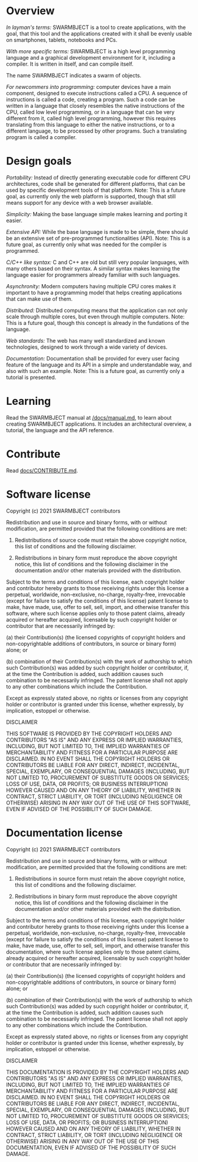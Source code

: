 # Overview

*In layman's terms:* SWARMBJECT is a tool to create 
applications, with the goal, that this tool and 
the applications created with it shall be evenly
usable on smartphones, tablets, notebooks and PCs.

*With more specific terms:* SWARMBJECT is a
high level programming language and a graphical
development environment for it, including a compiler.
It is written in itself, and can compile itself.

The name SWARMBJECT indicates a swarm of objects.

*For newcommers into programming:* computer devices have a
main component, designed to execute instructions called a CPU.
A sequence of instructions is called a code, creating a program.
Such a code can be written in a language that closely resembles
the native instructions of the CPU, called low level programming,
or in a language that can be very different from it, called
high level programming, however this requires translating from
this language to either the native instructions, or to a
different language, to be processed by other programs.
Such a translating program is called a compiler.

# Design goals

*Portability:*
Instead of directly generating executable code for different
CPU architectures, code shall be generated for different platforms, 
that can be used by specific development tools of that platform.
Note: This is a future goal, as currently only the web platform
is supported, though that still means support for any
device with a web browser available.

*Simplicity:*
Making the base language simple makes learning and porting
it easier.

*Extensive API:*
While the base language is made to be simple, there should be
an extensive set of pre-programmed functionalities (API).
Note: This is a future goal, as currently only what was
needed for the compiler is programmed.

*C/C++ like syntax:*
C and C++ are old but still very popular languages,
with many others based on their syntax. A similar syntax
makes learning the language easier for programmers
already familiar with such languages.

*Asynchronity:*
Modern computers having multiple CPU cores makes it
important to have a programming model that helps
creating applications that can make use of them.

*Distributed:*
Distributed computing means that the application can
not only scale through multiple cores, but even through
multiple computers.
Note: This is a future goal, though this concept is
already in the fundations of the language.

*Web standards:*
The web has many well standardized and known technologies,
designed to work through a wide variety of devices.

*Documentation:*
Documentation shall be provided for every user facing 
feature of the language and its API in a simple and
understandable way, and also with such an example.
Note: This is a future goal, as currently only a
tutorial is presented.

# Learning

Read the SWARMBJECT manual at [/docs/manual.md](manual.md), 
to learn about creating SWARMBJECT applications. 
It includes an architectural overview, a tutorial, 
the language and the API reference.

# Contribute

Read [docs/CONTRIBUTE.md](CONTRIBUTE.md).

# Software license

Copyright (c) 2021 SWARMBJECT contributors

Redistribution and use in source and binary forms,
with or without modification, are permitted
provided that the following conditions are met:

1. Redistributions of source code must
retain the above copyright notice, this list
of conditions and the following disclaimer.

2. Redistributions in binary form must
reproduce the above copyright notice,
this list of conditions and the following 
disclaimer in the documentation and/or other 
materials provided with the distribution.

Subject to the terms and conditions of this
license, each copyright holder and contributor
hereby grants to those receiving rights under this
license a perpetual, worldwide, non-exclusive,
no-charge, royalty-free, irrevocable (except for
failure to satisfy the conditions of this license)
patent license to make, have made, use, offer to
sell, sell, import, and otherwise transfer this
software, where such license applies only to
those patent claims, already acquired or hereafter
acquired, licensable by such copyright holder or
contributor that are necessarily infringed by:

(a) their Contribution(s) (the licensed
copyrights of copyright holders and
non-copyrightable additions of contributors,
in source or binary form) alone; or

(b) combination of their Contribution(s)
with the work of authorship to which such
Contribution(s) was added by such copyright
holder or contributor, if, at the time the
Contribution is added, such addition causes
such combination to be necessarily infringed.
The patent license shall not apply to any other
combinations which include the Contribution.

Except as expressly stated above, no rights or
licenses from any copyright holder or contributor
is granted under this license, whether expressly,
by implication, estoppel or otherwise.

DISCLAIMER

THIS SOFTWARE IS PROVIDED BY THE COPYRIGHT HOLDERS
AND CONTRIBUTORS "AS IS" AND ANY EXPRESS OR
IMPLIED WARRANTIES, INCLUDING, BUT NOT LIMITED TO,
THE IMPLIED WARRANTIES OF MERCHANTABILITY AND
FITNESS FOR A PARTICULAR PURPOSE ARE DISCLAIMED.
IN NO EVENT SHALL THE COPYRIGHT HOLDERS OR
CONTRIBUTORS BE LIABLE FOR ANY DIRECT, INDIRECT,
INCIDENTAL, SPECIAL, EXEMPLARY, OR CONSEQUENTIAL
DAMAGES (INCLUDING, BUT NOT LIMITED TO,
PROCUREMENT OF SUBSTITUTE GOODS OR SERVICES;
LOSS OF USE, DATA, OR PROFITS; OR BUSINESS
INTERRUPTION) HOWEVER CAUSED AND ON ANY THEORY OF
LIABILITY, WHETHER IN CONTRACT, STRICT LIABILITY,
OR TORT (INCLUDING NEGLIGENCE OR OTHERWISE)
ARISING IN ANY WAY OUT OF THE USE OF THIS
SOFTWARE, EVEN IF ADVISED OF THE POSSIBILITY OF
SUCH DAMAGE.

# Documentation license

Copyright (c) 2021 SWARMBJECT contributors

Redistribution and use in source and binary forms,
with or without modification, are permitted
provided that the following conditions are met:

1. Redistributions in source form must
retain the above copyright notice, this list
of conditions and the following disclaimer.

2. Redistributions in binary form must
reproduce the above copyright notice,
this list of conditions and the following 
disclaimer in the documentation and/or other 
materials provided with the distribution.

Subject to the terms and conditions of this
license, each copyright holder and contributor
hereby grants to those receiving rights under this
license a perpetual, worldwide, non-exclusive,
no-charge, royalty-free, irrevocable (except for
failure to satisfy the conditions of this license)
patent license to make, have made, use, offer to
sell, sell, import, and otherwise transfer this
documentation, where such license applies only to
those patent claims, already acquired or hereafter
acquired, licensable by such copyright holder or
contributor that are necessarily infringed by:

(a) their Contribution(s) (the licensed
copyrights of copyright holders and
non-copyrightable additions of contributors,
in source or binary form) alone; or

(b) combination of their Contribution(s)
with the work of authorship to which such
Contribution(s) was added by such copyright
holder or contributor, if, at the time the
Contribution is added, such addition causes
such combination to be necessarily infringed.
The patent license shall not apply to any other
combinations which include the Contribution.

Except as expressly stated above, no rights or
licenses from any copyright holder or contributor
is granted under this license, whether expressly,
by implication, estoppel or otherwise.

DISCLAIMER

THIS DOCUMENTATION IS PROVIDED BY THE COPYRIGHT HOLDERS
AND CONTRIBUTORS "AS IS" AND ANY EXPRESS OR
IMPLIED WARRANTIES, INCLUDING, BUT NOT LIMITED TO,
THE IMPLIED WARRANTIES OF MERCHANTABILITY AND
FITNESS FOR A PARTICULAR PURPOSE ARE DISCLAIMED.
IN NO EVENT SHALL THE COPYRIGHT HOLDERS OR
CONTRIBUTORS BE LIABLE FOR ANY DIRECT, INDIRECT,
INCIDENTAL, SPECIAL, EXEMPLARY, OR CONSEQUENTIAL
DAMAGES (INCLUDING, BUT NOT LIMITED TO,
PROCUREMENT OF SUBSTITUTE GOODS OR SERVICES;
LOSS OF USE, DATA, OR PROFITS; OR BUSINESS
INTERRUPTION) HOWEVER CAUSED AND ON ANY THEORY OF
LIABILITY, WHETHER IN CONTRACT, STRICT LIABILITY,
OR TORT (INCLUDING NEGLIGENCE OR OTHERWISE)
ARISING IN ANY WAY OUT OF THE USE OF THIS
DOCUMENTATION, EVEN IF ADVISED OF THE POSSIBILITY OF
SUCH DAMAGE.